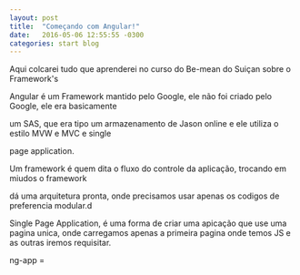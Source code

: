 ```yaml
---
layout: post
title:  "Começando com Angular!"
date:   2016-05-06 12:55:55 -0300
categories: start blog
---
```


Aqui colcarei tudo que aprenderei no curso do Be-mean do Suiçan sobre o Framework's

Angular é um Framework mantido pelo Google, ele não foi criado pelo Google, ele era basicamente

um SAS, que era tipo um armazenamento de Jason online e ele utiliza o estilo MVW e MVC e single

page application.


Um framework é quem dita o fluxo do controle da aplicação, trocando em miudos o framework

dá uma arquitetura pronta, onde precisamos usar apenas os codigos de preferencia modular.d


Single Page Application, é uma forma de criar uma apicação que use uma pagina unica, onde
carregamos apenas a primeira pagina onde temos JS e as outras iremos requisitar.


ng-app = 